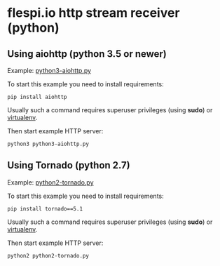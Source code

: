 # flespi.io http stream receiver (python)

## Using aiohttp (python 3.5 or newer)

Example: [python3-aiohttp.py](python3-aiohttp.py)

To start this example you need to install requirements:

    pip install aiohttp

Usually such a command requires superuser privileges (using **sudo**) or [virtualenv](https://virtualenv.pypa.io/en/latest/).

Then start example HTTP server:

    python3 python3-aiohttp.py

## Using Tornado (python 2.7)

Example: [python2-tornado.py](python2-tornado.py)

To start this example you need to install requirements:

    pip install tornado==5.1

Usually such a command requires superuser privileges (using **sudo**) or [virtualenv](https://virtualenv.pypa.io/en/latest/).

Then start example HTTP server:

    python2 python2-tornado.py


